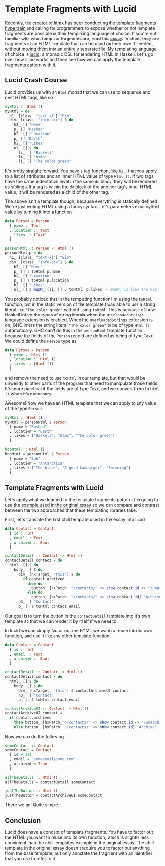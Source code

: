# Template Fragments with Lucid

Recently, the creator of [htmx](https://htmx.org/) has been conducting the [template fragments hype train](https://twitter.com/htmx_org/status/1565005004234186753?s=20&t=3NrFYdZUx0aPv_oxkSvq5Q) and
calling for programmers to expose whether or not template fragments
are possible in their templating language of choice.
If you're not familiar with what template fragments are, read this [essay]((https://htmx.org/essays/template-fragments/)).
In short, they are fragments of an HTML template that can be used on their own if needed, without moving them into an entirely separate file. 
My templating language of choice is [lucid](https://hackage.haskell.org/package/lucid); a monadic DSL for rendering HTML in Haskell.
Let's go over how lucid works and then see how we can apply the template fragments pattern with it.

## Lucid Crash Course

Lucid provides us with an `Html` monad that we can use to sequence and nest HTML tags, like so

```haskell
myHtml :: Html ()
myHtml = do
  h1_ [class_ "text-xl"] "Bio"
  div_ [class_ "info-box"] $ do
    h2_ [] "Name"
    p_ [] "Rashad"
    h2_ [] "Location"
    p_ [] "Earth"
    h2_ [] "Likes"
    ul_ [] $ do
      li_ [] "Haskell"
      li_ [] "htmx"
      li_ [] "The color green"
```

It's pretty straight forward.
You have a tag function, like `h1_`, that you apply to a list of attributes and an inner HTML value of type `Html ()`.
If two tags have the same indentation level in the same `do` block, they will be rendered as siblings.
If a tag is within the `do` block of the another tag's inner HTML value, it will be rendered as a child of the other tag.

The above isn't a template though, because everything is statically defined. We're just writing HTML using a fancy syntax.
Let's parameterize our `myHtml` value by turning it into a function

```haskell
data Person = Person
  { name :: Text
  , location :: Text
  , likes :: [Text]
  }

personHtml :: Person -> Html ()
personHtml p = do
  h1_ [class_ "text-xl"] "Bio"
  div_ [class_ "info-box"] $ do
    h2_ [] "Name"
    p_ [] $ toHtml p.name
    h2_ [] "Location"
    p_ [] $ toHtml p.location
    h2_ [] "Likes"
    ul_ [] $ mapM_ (li_ [] . toHtml) p.likes -- mapM_ is like the map function, but it works in a monadic context
```

You probably noticed that in the templating function I'm using the `toHtml` function, but in the static version of the template I was able to use a string literal like `"The color green"` without using `toHtml`. This is because of how Haskell infers the types of string literals when the `OverloadedStrings` language extension is enabled. When the `OverloadedStrings` extension is on, GHC infers the string literal `"The color green"` to be of type `Html ()` automatically. GHC can't do this in the `personHtml` template function because the fields of the `Person` record are defined as being of type `Text`. We could define the `Person` type as

```haskell
data Person = Person
  { name :: Html ()
  , location :: Html ()
  , likes :: [Html ()]
  }
```

and remove the need to use `toHtml` in our template, but that would be unweildy to other parts of the program that need to manipulate those fields. It's more practical if the fields are of type `Text`, and we convert them to `Html ()` when it's necessary.

Awesome! Now we have an HTML template that we can apply to any value of the type `Person`.

```haskell
myHtml :: Html ()
myHtml = personHtml $ Person
  { name = "Rashad"
  , location = "Earth"
  , likes = ["Haskell", "htmx", "The color green"]
  }

bobHtml :: Html ()
bobHtml = personHtml $ Person
  { name = "Bob"
  , location = "Antarctica"
  , likes = ["The blues", "A good hamburger", "Swimming"]
  }
```

## Template Fragments with Lucid

Let's apply what we learned to the template fragments pattern. I'm going to use the [example used in the original essay](https://htmx.org/essays/template-fragments/) so we can compare and contrast between the two approaches that these templating libraries take.

First, let's translate the first chill template used in the essay into lucid

```haskell
data Contact = Contact
  { id :: Int
  , email :: Text
  , archived :: Bool
  }

contactDetail :: Contact -> Html ()
contactDetail contact = do
  html_ [] $ do
    body_ [] $ do
      div_ [hxTarget_ "this"] $ do
        if contact.archived
          then do
            button_ [hxPatch_ "/contacts/" <> show contact.id <> "/unarchive"] "Unarchive"
          else do
            button_ [hxPatch_ "/contacts/" <> show contact.id] "Archive"
      h3_ [] "Contact"
      p_ [] $ toHtml contact.email
```

Our goal is to turn the button in the `contactDetail` template into it's own template so that we can render it by itself if we need to.

In lucid we can simply factor out the HTML we want to reuse into its own function, and use it like any other template function

```haskell
data Contact = Contact
  { id :: Int
  , email :: Text
  , archived :: Bool
  }

contactDetail :: Contact -> Html ()
contactDetail contact = do
  html_ [] $ do
    body_ [] $ do
      div_ [hxTarget_ "this"] $ contactArchiveUI contact
      h3_ [] "Contact"
      p_ [] $ toHtml contact.email

contactArchiveUI :: Contact -> Html ()
contactArchiveUI contact = 
  if contact.archived
    then button_ [hxPatch_ "/contacts/" <> show contact.id <> "/unarchive"] "Unarchive"
    else button_ [hxPatch_ "/contacts/" <> show contact.id] "Archive"
```

Now we can do the following

```haskell
someContact :: Contact
someContact = Contact
  { id = 101
  , email = "someemail@some.com"
  , archived = True
  }

allTheDetails :: Html ()
allTheDetails = contactDetail someContact

justTheButton :: Html ()
justTheButton = contactArchiveUI someContact
```

There we go! Quite simple.

## Conclusion

Lucid does have a concept of template fragments. You have to factor out the HTML you want to reuse into its own function, which is slightly less convinient than the chill templates example in the original essay. The chill template in the original essay doesn't require you to factor out anything from the base template, but only annotate the fragment with an identifier that you use to refer to it.
